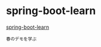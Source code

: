 # spring-boot-learn
[spring-boot-learn](https://github.com/LMDreamFree/spring-boot-learn)

```
春のデモを学ぶ
```

